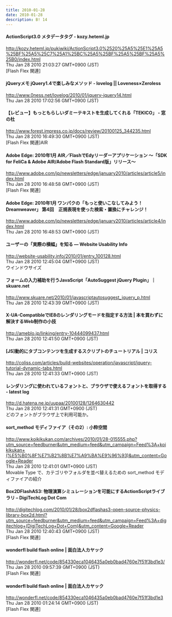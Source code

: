 ```yaml
---
title: 2010-01-28
date: 2010-01-28
description: B! 14
---
```


#### ActionScript3.0 メタデータタグ - kozy.heteml.jp
http://kozy.heteml.jp/pukiwiki/ActionScript3.0%2520%25A5%25E1%25A5%25BF%25A5%25C7%25A1%25BC%25A5%25BF%25A5%25BF%25A5%25B0/index.html<br>
Thu Jan 28 2010 21:03:27 GMT+0900 (JST)<br>
[Flash Flex 関連]


#### jQueryメモ jQuery1.4で楽しみなメソッド - lovelog || Loveness×Zeroless
http://www.0ness.net/lovelog/2010/01/jquery-jquery14.html<br>
Thu Jan 28 2010 17:02:56 GMT+0900 (JST)<br>


#### 【レビュー】もっともらしいダミーテキストを生成してくれる「TEKICO」 - 窓の杜
http://www.forest.impress.co.jp/docs/review/20100125_344235.html<br>
Thu Jan 28 2010 16:49:30 GMT+0900 (JST)<br>
[Flash Flex 関連]AIR


#### Adobe Edge: 2010年1月 AIR／FlashでEdyリーダーアプリケーション ～「SDK for FeliCa & Adobe AIR/Adobe Flash Standard版」リリース～
http://www.adobe.com/jp/newsletters/edge/january2010/articles/article5/index.html<br>
Thu Jan 28 2010 16:48:58 GMT+0900 (JST)<br>
[Flash Flex 関連]


#### Adobe Edge: 2010年1月 ワンパクの「もっと使いこなしてみよう！Dreamweaver」 第4回　正規表現を使った検索・置換にチャレンジ！
http://www.adobe.com/jp/newsletters/edge/january2010/articles/article4/index.html<br>
Thu Jan 28 2010 16:48:53 GMT+0900 (JST)<br>


#### ユーザーの「実際の横幅」を知る — Website Usability Info
http://website-usability.info/2010/01/entry_100128.html<br>
Thu Jan 28 2010 12:45:04 GMT+0900 (JST)<br>
ウインドウサイズ


#### フォームの入力補助を行うJavaScript「AutoSuggest jQuery Plugin」｜skuare.net
http://www.skuare.net/2010/01/javascriptautosuggest_jquery_p.html<br>
Thu Jan 28 2010 12:43:39 GMT+0900 (JST)<br>


#### X-UA-CompatibleでIE8のレンダリングモードを指定する方法 | 本を買わずに解決するWeb制作の小技
http://ameblo.jp/linking/entry-10444099437.html<br>
Thu Jan 28 2010 12:41:50 GMT+0900 (JST)<br>


####   [JS]動的にタブコンテンツを生成するスクリプトのチュートリアル | コリス
http://coliss.com/articles/build-websites/operation/javascript/jquery-tutorial-dynamic-tabs.html<br>
Thu Jan 28 2010 12:41:33 GMT+0900 (JST)<br>


####  レンダリングに使われているフォントと、ブラウザで使えるフォントを取得する - latest log
http://d.hatena.ne.jp/uupaa/20100128/1264630442<br>
Thu Jan 28 2010 12:41:31 GMT+0900 (JST)<br>
どのフォントがブラウザ上で利用可能か。


#### sort_method モディファイア（その2）: 小粋空間
http://www.koikikukan.com/archives/2010/01/28-015555.php?utm_source=feedburner&utm_medium=feed&utm_campaign=Feed%3A+koikikukan+(%E5%B0%8F%E7%B2%8B%E7%A9%BA%E9%96%93)&utm_content=Google+Reader<br>
Thu Jan 28 2010 12:41:01 GMT+0900 (JST)<br>
Movable Type で、カテゴリやフォルダを並べ替えるための sort_method モディファイアの紹介


#### Box2DFlashAS3: 物理演算シミュレーションを可能にするActionScriptライブラリ – DigiTechLog Dot Com
http://digitechlog.com/2010/01/28/box2dflashas3-open-source-physics-library-box2d.html?utm_source=feedburner&utm_medium=feed&utm_campaign=Feed%3A+digitechlog+(DigiTechLog+Dot+Com)&utm_content=Google+Reader<br>
Thu Jan 28 2010 12:40:43 GMT+0900 (JST)<br>
[Flash Flex 関連]


#### wonderfl build flash online | 面白法人カヤック
http://wonderfl.net/code/854330eca1046435a0eb0bad4760e7f51f3bd1e3/<br>
Thu Jan 28 2010 09:57:39 GMT+0900 (JST)<br>
[Flash Flex 関連]


#### wonderfl build flash online | 面白法人カヤック
http://wonderfl.net/code/854330eca1046435a0eb0bad4760e7f51f3bd1e3<br>
Thu Jan 28 2010 01:24:14 GMT+0900 (JST)<br>
[Flash Flex 関連]


